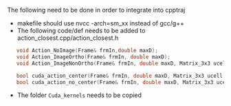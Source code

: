  
 
 The following need to be done in order to integrate into cpptraj 
 
 - makefile should use nvcc -arch=sm_xx instead of gcc/g++
 - The following code/def needs to be added to action_closest.cpp/action_closest.h
 ```C++
    void Action_NoImage(Frame& frmIn,double maxD);
    void Action_ImageOrtho(Frame& frmIn, double maxD);
    void Action_ImageNonOrtho(Frame& frmIn, double maxD, Matrix_3x3 ucell, Matrix_3x3 recip);

    bool cuda_action_center(Frame& frmIn, double maxD, Matrix_3x3 ucell, Matrix_3x3 recip,int type, float &time_gpu);
    bool cuda_action_no_center(Frame& frmIn, double maxD, Matrix_3x3 ucell, Matrix_3x3 recip,int type, float &time_gpu);
  ```
    
- The folder `Cuda_kernels` needs to be copied

